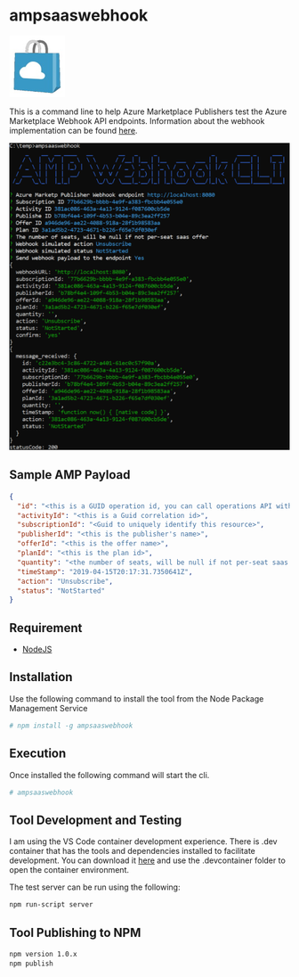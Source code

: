 # ampsaaswebhook

![Azure Marketplace Shopping Bag Image](./images/amptotebag.jpg)


This is a command line to help Azure Marketplace Publishers test the Azure Marketplace Webhook API endpoints.  Information about the webhook implementation can be found [here](https://docs.microsoft.com/en-us/azure/marketplace/partner-center-portal/pc-saas-fulfillment-api-v2#implementing-a-webhook-on-the-saas-service).

![CLI Screenshot Image](./images/screenshot.png)

## Sample AMP Payload

``` json
{
  "id": "<this is a GUID operation id, you can call operations API with this to get status>",
  "activityId": "<this is a Guid correlation id>",
  "subscriptionId": "<Guid to uniquely identify this resource>",
  "publisherId": "<this is the publisher's name>",
  "offerId": "<this is the offer name>",
  "planId": "<this is the plan id>",
  "quantity": "<the number of seats, will be null if not per-seat saas offer>",
  "timeStamp": "2019-04-15T20:17:31.7350641Z",
  "action": "Unsubscribe",
  "status": "NotStarted"  
}
```

## Requirement

- [NodeJS](https://nodejs.org/)

## Installation

Use the following command to install the tool from the Node Package Management Service

``` bash
# npm install -g ampsaaswebhook
```

## Execution

Once installed the following command will start the cli.

``` bash
# ampsaaswebhook
```

## Tool Development and Testing

I am using the VS Code container development experience.  There is .dev container that has the tools and dependencies installed to facilitate development.  You can download it [here](https://marketplace.visualstudio.com/items?itemName=ms-vscode-remote.remote-containers) and use the .devcontainer folder to open the container environment.

The test server can be run using the following:

``` bash
npm run-script server
```

## Tool Publishing to NPM

``` bash
npm version 1.0.x
npm publish
```
